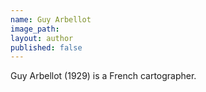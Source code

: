 ```yaml
---
name: Guy Arbellot
image_path:
layout: author
published: false
---
```


Guy Arbellot (1929) is a French cartographer.
